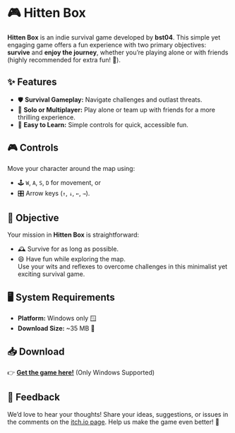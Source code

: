 
# 🎮 Hitten Box

**Hitten Box** is an indie survival game developed by **bst04**. This simple yet engaging game offers a fun experience with two primary objectives: **survive** and **enjoy the journey**, whether you’re playing alone or with friends (highly recommended for extra fun! 🎉).

## ✨ Features
- 🛡️ **Survival Gameplay:** Navigate challenges and outlast threats.
- 🤝 **Solo or Multiplayer:** Play alone or team up with friends for a more thrilling experience.
- 🎯 **Easy to Learn:** Simple controls for quick, accessible fun.

## 🎮 Controls
Move your character around the map using:  
- 🕹️ `W`, `A`, `S`, `D` for movement, or  
- 🎛️ Arrow keys (`↑`, `↓`, `←`, `→`).

## 🧭 Objective
Your mission in **Hitten Box** is straightforward:  
- 🕰️ Survive for as long as possible.  
- 😄 Have fun while exploring the map.  
Use your wits and reflexes to overcome challenges in this minimalist yet exciting survival game.

## 🖥️ System Requirements
- **Platform:** Windows only 🪟  
- **Download Size:** ~35 MB 💾

## 📥 Download
👉 [**Get the game here!**](https://brunoooost04.itch.io/hitten-box) (Only Windows Supported)

## 💬 Feedback
We’d love to hear your thoughts! Share your ideas, suggestions, or issues in the comments on the [itch.io page](https://brunoooost04.itch.io/hitten-box). Help us make the game even better! 🌟

